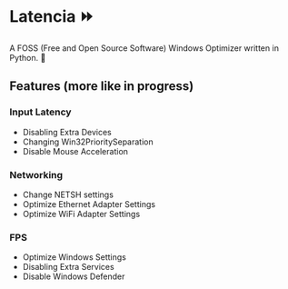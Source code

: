 # Latencia ⏩
A FOSS (Free and Open Source Software) Windows Optimizer written in Python. 🐍

## Features (more like in progress)

### Input Latency
- Disabling Extra Devices
- Changing Win32PrioritySeparation
- Disable Mouse Acceleration

### Networking
- Change NETSH settings
- Optimize Ethernet Adapter Settings
- Optimize WiFi Adapter Settings

### FPS
- Optimize Windows Settings
- Disabling Extra Services
- Disable Windows Defender
